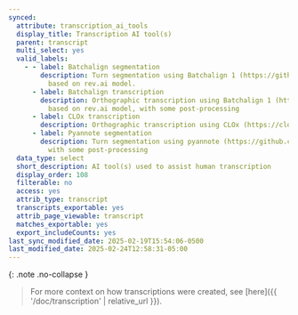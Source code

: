```yaml
---
synced:
  attribute: transcription_ai_tools
  display_title: Transcription AI tool(s)
  parent: transcript
  multi_select: yes
  valid_labels:
    - - label: Batchalign segmentation
        description: Turn segmentation using Batchalign 1 (https://github.com/TalkBank/batchalign)
          based on rev.ai model.
      - label: Batchalign transcription
        description: Orthographic transcription using Batchalign 1 (https://github.com/TalkBank/batchalign)
          based on rev.ai model, with some post-processing
      - label: CLOx transcription
        description: Orthographic transcription using CLOx (https://clox.ling.washington.edu/#/)
      - label: Pyannote segmentation
        description: Turn segmentation using pyannote (https://github.com/pyannote/pyannote-audio),
          with some post-processing
  data_type: select
  short_description: AI tool(s) used to assist human transcription
  display_order: 108
  filterable: no
  access: yes
  attrib_type: transcript
  transcripts_exportable: yes
  attrib_page_viewable: transcript
  matches_exportable: yes
  export_includeCounts: yes
last_sync_modified_date: 2025-02-19T15:54:06-0500
last_modified_date: 2025-02-24T12:58:31-05:00
---
```


{: .note .no-collapse }
> For more context on how transcriptions were created, see [here]({{ '/doc/transcription' | relative_url }}).
